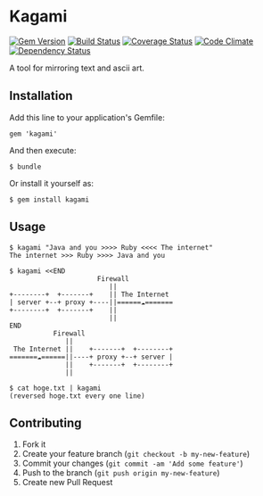 # Kagami

[![Gem Version](https://badge.fury.io/rb/kagami.png)](http://badge.fury.io/rb/kagami) [![Build Status](https://travis-ci.org/toooooooby/kagami.png?branch=master)](https://travis-ci.org/toooooooby/kagami) [![Coverage Status](https://coveralls.io/repos/toooooooby/kagami/badge.png?branch=master)](https://coveralls.io/r/toooooooby/kagami) [![Code Climate](https://codeclimate.com/github/toooooooby/kagami.png)](https://codeclimate.com/github/toooooooby/kagami) [![Dependency Status](https://gemnasium.com/toooooooby/kagami.png)](https://gemnasium.com/toooooooby/kagami)


A tool for mirroring text and ascii art.

## Installation

Add this line to your application's Gemfile:

    gem 'kagami'

And then execute:

    $ bundle

Or install it yourself as:

    $ gem install kagami

## Usage

```
$ kagami "Java and you >>>> Ruby <<<< The internet"
The internet >>> Ruby >>>> Java and you

$ kagami <<END
                      Firewall
                         ||
+--------+  +-------+    || The Internet 
| server +--+ proxy +----||======☁=======
+--------+  +-------+    ||
                         ||
END
           Firewall
              ||
 The Internet ||    +-------+  +--------+
=======☁======||----+ proxy +--+ server |
              ||    +-------+  +--------+
              ||

$ cat hoge.txt | kagami
(reversed hoge.txt every one line)
```

## Contributing

1. Fork it
2. Create your feature branch (`git checkout -b my-new-feature`)
3. Commit your changes (`git commit -am 'Add some feature'`)
4. Push to the branch (`git push origin my-new-feature`)
5. Create new Pull Request
